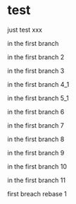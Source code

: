 # test
just test   xxx

in the first branch

in the first branch 2

in the first branch 3

in the first branch 4_1

in the first branch 5_1

in the first branch 6

in the first branch 7

in the first branch 8

in the first branch 9

in the first branch 10

in the first branch 11

first breach rebase 1